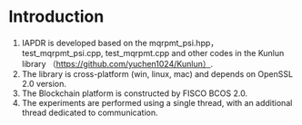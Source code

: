 # Introduction
1. IAPDR is developed based on the mqrpmt_psi.hpp，test_mqrpmt_psi.cpp, test_mqrpmt.cpp and other codes in the Kunlun library （https://github.com/yuchen1024/Kunlun）.
2. The library is cross-platform (win, linux, mac) and depends on OpenSSL 2.0 version.
3. The Blockchain platform is constructed by FISCO BCOS 2.0.
4. The experiments are performed using a single thread, with an additional thread dedicated to communication.

